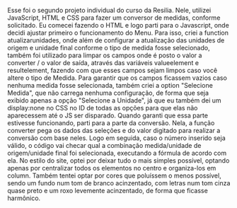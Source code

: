 Esse foi o segundo projeto individual do curso da Resilia. Nele, utilizei JavaScript, HTML e CSS para fazer um conversor de medidas, conforme solicitado. Eu comecei fazendo o HTML e logo parti para o Javascript, onde decidi ajustar primeiro o funcionamento do Menu. Para isso, criei a function atualizarunidades, onde além de configurar a atualização das unidades de origem e unidade final conforme o tipo de medida fosse selecionado, também foi utilizado para limpar os campos onde é posto o valor a converter / o valor de saída, através das variáveis valueelement e resultelement, fazendo com que esses campos sejam limpos caso você altere o tipo de Medida. Para garantir que os campos ficassem vazios caso nenhuma medida fosse selecionada, também criei a option "Selecione Medida", que não carrega nenhuma configuração, de forma que seja exibido apenas a opção "Selecione a Unidade", já que eu também dei um display:none no CSS no ID de todas as opções para que elas não aparecessem até o JS ser disparado. Quando garanti que essa parte estivesse funcionando, parti para a parte da conversão. Nela, a função converter pega os dados das seleções e do valor digitado para realizar a conversão com base neles. Logo em seguida, caso o número inserido seja válido, o código  vai checar qual a combinação medida/unidade de origem/unidade final foi selecionada, executando a fórmula de acordo com ela.
No estilo do site, optei por deixar tudo o mais simples possível, optando apenas por centralizar todos os elementos no centro e organiza-los em column. Também tentei optar por cores que poluíssem o menos possível, sendo um fundo num tom de branco acinzentado, com letras num tom cinza quase preto e um roxo levemente acinzentado, de forma que ficasse harmônico.
